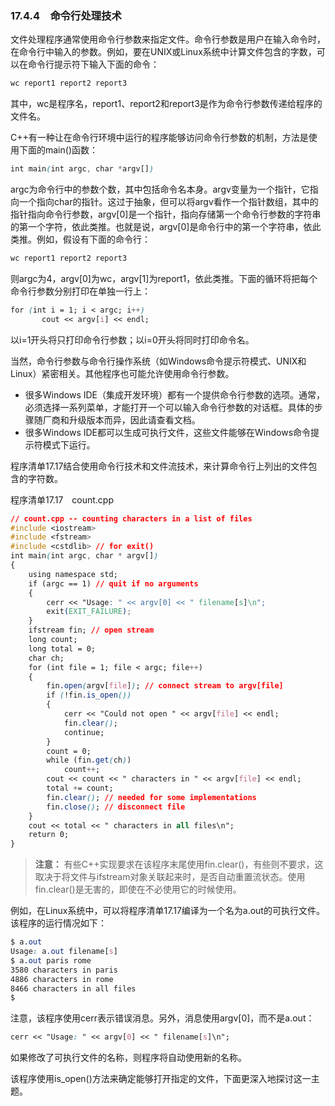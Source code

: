 ### 17.4.4　命令行处理技术

文件处理程序通常使用命令行参数来指定文件。命令行参数是用户在输入命令时，在命令行中输入的参数。例如，要在UNIX或Linux系统中计算文件包含的字数，可以在命令行提示符下输入下面的命令：

```css
wc report1 report2 report3
```

其中，wc是程序名，report1、report2和report3是作为命令行参数传递给程序的文件名。

C++有一种让在命令行环境中运行的程序能够访问命令行参数的机制，方法是使用下面的main()函数：

```css
int main(int argc, char *argv[])
```

argc为命令行中的参数个数，其中包括命令名本身。argv变量为一个指针，它指向一个指向char的指针。这过于抽象，但可以将argv看作一个指针数组，其中的指针指向命令行参数，argv[0]是一个指针，指向存储第一个命令行参数的字符串的第一个字符，依此类推。也就是说，argv[0]是命令行中的第一个字符串，依此类推。例如，假设有下面的命令行：

```css
wc report1 report2 report3
```

则argc为4，argv[0]为wc，argv[1]为report1，依此类推。下面的循环将把每个命令行参数分别打印在单独一行上：

```css
for (int i = 1; i < argc; i++)
       cout << argv[i] << endl;
```

以i=1开头将只打印命令行参数；以i=0开头将同时打印命令名。

当然，命令行参数与命令行操作系统（如Windows命令提示符模式、UNIX和Linux）紧密相关。其他程序也可能允许使用命令行参数。

+ 很多Windows IDE（集成开发环境）都有一个提供命令行参数的选项。通常，必须选择一系列菜单，才能打开一个可以输入命令行参数的对话框。具体的步骤随厂商和升级版本而异，因此请查看文档。
+ 很多Windows IDE都可以生成可执行文件，这些文件能够在Windows命令提示符模式下运行。

程序清单17.17结合使用命令行技术和文件流技术，来计算命令行上列出的文件包含的字符数。

程序清单17.17　count.cpp

```css
// count.cpp -- counting characters in a list of files
#include <iostream>
#include <fstream>
#include <cstdlib> // for exit()
int main(int argc, char * argv[])
{
    using namespace std;
    if (argc == 1) // quit if no arguments
    {
        cerr << "Usage: " << argv[0] << " filename[s]\n";
        exit(EXIT_FAILURE);
    }
    ifstream fin; // open stream
    long count;
    long total = 0;
    char ch;
    for (int file = 1; file < argc; file++)
    {
        fin.open(argv[file]); // connect stream to argv[file]
        if (!fin.is_open())
        {
            cerr << "Could not open " << argv[file] << endl;
            fin.clear();
            continue;
        }
        count = 0;
        while (fin.get(ch))
            count++;
        cout << count << " characters in " << argv[file] << endl;
        total += count;
        fin.clear(); // needed for some implementations
        fin.close(); // disconnect file
    }
    cout << total << " characters in all files\n";
    return 0;
}
```

> **注意：**
> 有些C++实现要求在该程序末尾使用fin.clear()，有些则不要求，这取决于将文件与ifstream对象关联起来时，是否自动重置流状态。使用fin.clear()是无害的，即使在不必使用它的时候使用。

例如，在Linux系统中，可以将程序清单17.17编译为一个名为a.out的可执行文件。该程序的运行情况如下：

```css
$ a.out
Usage: a.out filename[s]
$ a.out paris rome
3580 characters in paris
4886 characters in rome
8466 characters in all files
$
```

注意，该程序使用cerr表示错误消息。另外，消息使用argv[0]，而不是a.out：

```css
cerr << "Usage: " << argv[0] << " filename[s]\n";
```

如果修改了可执行文件的名称，则程序将自动使用新的名称。

该程序使用is_open()方法来确定能够打开指定的文件，下面更深入地探讨这一主题。

